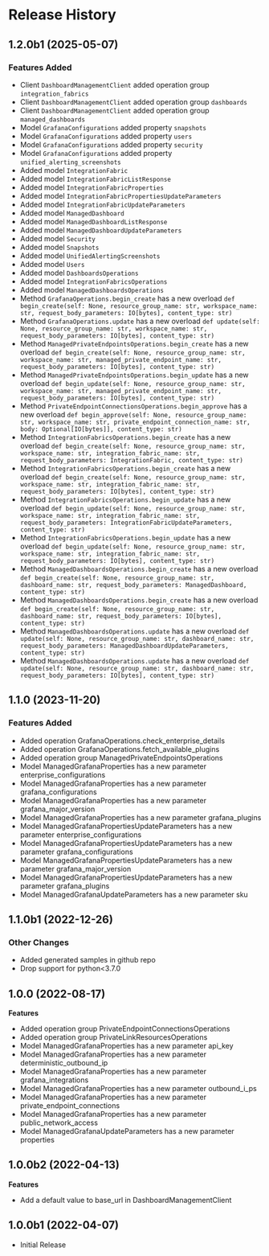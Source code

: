 # Release History

## 1.2.0b1 (2025-05-07)

### Features Added

  - Client `DashboardManagementClient` added operation group `integration_fabrics`
  - Client `DashboardManagementClient` added operation group `dashboards`
  - Client `DashboardManagementClient` added operation group `managed_dashboards`
  - Model `GrafanaConfigurations` added property `snapshots`
  - Model `GrafanaConfigurations` added property `users`
  - Model `GrafanaConfigurations` added property `security`
  - Model `GrafanaConfigurations` added property `unified_alerting_screenshots`
  - Added model `IntegrationFabric`
  - Added model `IntegrationFabricListResponse`
  - Added model `IntegrationFabricProperties`
  - Added model `IntegrationFabricPropertiesUpdateParameters`
  - Added model `IntegrationFabricUpdateParameters`
  - Added model `ManagedDashboard`
  - Added model `ManagedDashboardListResponse`
  - Added model `ManagedDashboardUpdateParameters`
  - Added model `Security`
  - Added model `Snapshots`
  - Added model `UnifiedAlertingScreenshots`
  - Added model `Users`
  - Added model `DashboardsOperations`
  - Added model `IntegrationFabricsOperations`
  - Added model `ManagedDashboardsOperations`
  - Method `GrafanaOperations.begin_create` has a new overload `def begin_create(self: None, resource_group_name: str, workspace_name: str, request_body_parameters: IO[bytes], content_type: str)`
  - Method `GrafanaOperations.update` has a new overload `def update(self: None, resource_group_name: str, workspace_name: str, request_body_parameters: IO[bytes], content_type: str)`
  - Method `ManagedPrivateEndpointsOperations.begin_create` has a new overload `def begin_create(self: None, resource_group_name: str, workspace_name: str, managed_private_endpoint_name: str, request_body_parameters: IO[bytes], content_type: str)`
  - Method `ManagedPrivateEndpointsOperations.begin_update` has a new overload `def begin_update(self: None, resource_group_name: str, workspace_name: str, managed_private_endpoint_name: str, request_body_parameters: IO[bytes], content_type: str)`
  - Method `PrivateEndpointConnectionsOperations.begin_approve` has a new overload `def begin_approve(self: None, resource_group_name: str, workspace_name: str, private_endpoint_connection_name: str, body: Optional[IO[bytes]], content_type: str)`
  - Method `IntegrationFabricsOperations.begin_create` has a new overload `def begin_create(self: None, resource_group_name: str, workspace_name: str, integration_fabric_name: str, request_body_parameters: IntegrationFabric, content_type: str)`
  - Method `IntegrationFabricsOperations.begin_create` has a new overload `def begin_create(self: None, resource_group_name: str, workspace_name: str, integration_fabric_name: str, request_body_parameters: IO[bytes], content_type: str)`
  - Method `IntegrationFabricsOperations.begin_update` has a new overload `def begin_update(self: None, resource_group_name: str, workspace_name: str, integration_fabric_name: str, request_body_parameters: IntegrationFabricUpdateParameters, content_type: str)`
  - Method `IntegrationFabricsOperations.begin_update` has a new overload `def begin_update(self: None, resource_group_name: str, workspace_name: str, integration_fabric_name: str, request_body_parameters: IO[bytes], content_type: str)`
  - Method `ManagedDashboardsOperations.begin_create` has a new overload `def begin_create(self: None, resource_group_name: str, dashboard_name: str, request_body_parameters: ManagedDashboard, content_type: str)`
  - Method `ManagedDashboardsOperations.begin_create` has a new overload `def begin_create(self: None, resource_group_name: str, dashboard_name: str, request_body_parameters: IO[bytes], content_type: str)`
  - Method `ManagedDashboardsOperations.update` has a new overload `def update(self: None, resource_group_name: str, dashboard_name: str, request_body_parameters: ManagedDashboardUpdateParameters, content_type: str)`
  - Method `ManagedDashboardsOperations.update` has a new overload `def update(self: None, resource_group_name: str, dashboard_name: str, request_body_parameters: IO[bytes], content_type: str)`

## 1.1.0 (2023-11-20)

### Features Added

  - Added operation GrafanaOperations.check_enterprise_details
  - Added operation GrafanaOperations.fetch_available_plugins
  - Added operation group ManagedPrivateEndpointsOperations
  - Model ManagedGrafanaProperties has a new parameter enterprise_configurations
  - Model ManagedGrafanaProperties has a new parameter grafana_configurations
  - Model ManagedGrafanaProperties has a new parameter grafana_major_version
  - Model ManagedGrafanaProperties has a new parameter grafana_plugins
  - Model ManagedGrafanaPropertiesUpdateParameters has a new parameter enterprise_configurations
  - Model ManagedGrafanaPropertiesUpdateParameters has a new parameter grafana_configurations
  - Model ManagedGrafanaPropertiesUpdateParameters has a new parameter grafana_major_version
  - Model ManagedGrafanaPropertiesUpdateParameters has a new parameter grafana_plugins
  - Model ManagedGrafanaUpdateParameters has a new parameter sku

## 1.1.0b1 (2022-12-26)

### Other Changes

  - Added generated samples in github repo
  - Drop support for python<3.7.0

## 1.0.0 (2022-08-17)

**Features**

  - Added operation group PrivateEndpointConnectionsOperations
  - Added operation group PrivateLinkResourcesOperations
  - Model ManagedGrafanaProperties has a new parameter api_key
  - Model ManagedGrafanaProperties has a new parameter deterministic_outbound_ip
  - Model ManagedGrafanaProperties has a new parameter grafana_integrations
  - Model ManagedGrafanaProperties has a new parameter outbound_i_ps
  - Model ManagedGrafanaProperties has a new parameter private_endpoint_connections
  - Model ManagedGrafanaProperties has a new parameter public_network_access
  - Model ManagedGrafanaUpdateParameters has a new parameter properties

## 1.0.0b2 (2022-04-13)

**Features**

  - Add a default value to base_url in DashboardManagementClient

## 1.0.0b1 (2022-04-07)

* Initial Release
